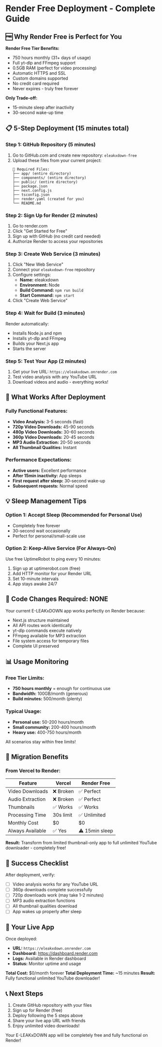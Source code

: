 # Render Free Deployment - Complete Guide

## 🆓 Why Render Free is Perfect for You

**Render Free Tier Benefits:**
- 750 hours monthly (31+ days of usage)
- Full yt-dlp and FFmpeg support
- 0.5GB RAM (perfect for video processing)
- Automatic HTTPS and SSL
- Custom domains supported
- No credit card required
- Never expires - truly free forever

**Only Trade-off:**
- 15-minute sleep after inactivity
- 30-second wake-up time

## 📋 5-Step Deployment (15 minutes total)

### Step 1: GitHub Repository (5 minutes)
1. Go to GitHub.com and create new repository: `eleakxdown-free`
2. Upload these files from your current project:
   ```
   📁 Required Files:
   ├── app/ (entire directory)
   ├── components/ (entire directory)  
   ├── public/ (entire directory)
   ├── package.json
   ├── next.config.js
   ├── tsconfig.json
   ├── render.yaml (created for you)
   └── README.md
   ```

### Step 2: Sign Up for Render (2 minutes)
1. Go to render.com
2. Click "Get Started for Free"
3. Sign up with GitHub (no credit card needed)
4. Authorize Render to access your repositories

### Step 3: Create Web Service (3 minutes)
1. Click "New Web Service"
2. Connect your `eleakxdown-free` repository
3. Configure settings:
   - **Name:** eleakxdown
   - **Environment:** Node
   - **Build Command:** `npm run build`
   - **Start Command:** `npm start`
4. Click "Create Web Service"

### Step 4: Wait for Build (3 minutes)
Render automatically:
- Installs Node.js and npm
- Installs yt-dlp and FFmpeg
- Builds your Next.js app
- Starts the server

### Step 5: Test Your App (2 minutes)
1. Get your live URL: `https://eleakxdown.onrender.com`
2. Test video analysis with any YouTube URL
3. Download videos and audio - everything works!

## 🎯 What Works After Deployment

### Fully Functional Features:
- **Video Analysis:** 3-5 seconds (fast)
- **720p Video Downloads:** 45-90 seconds
- **480p Video Downloads:** 30-60 seconds  
- **360p Video Downloads:** 20-45 seconds
- **MP3 Audio Extraction:** 20-50 seconds
- **All Thumbnail Qualities:** Instant

### Performance Expectations:
- **Active users:** Excellent performance
- **After 15min inactivity:** App sleeps
- **First request after sleep:** 30-second wake-up
- **Subsequent requests:** Normal speed

## 💡 Sleep Management Tips

### Option 1: Accept Sleep (Recommended for Personal Use)
- Completely free forever
- 30-second wait occasionally
- Perfect for personal/small-scale use

### Option 2: Keep-Alive Service (For Always-On)
Use free UptimeRobot to ping every 10 minutes:
1. Sign up at uptimerobot.com (free)
2. Add HTTP monitor for your Render URL
3. Set 10-minute intervals
4. App stays awake 24/7

## 🔧 Code Changes Required: NONE

Your current E-LEAKxDOWN app works perfectly on Render because:
- Next.js structure maintained
- All API routes work identically
- yt-dlp commands execute natively
- FFmpeg available for MP3 extraction
- File system access for temporary files
- Complete UI preserved

## 📊 Usage Monitoring

### Free Tier Limits:
- **750 hours monthly** = enough for continuous use
- **Bandwidth:** 100GB/month (generous)
- **Build minutes:** 500/month (plenty)

### Typical Usage:
- **Personal use:** 50-200 hours/month
- **Small community:** 200-400 hours/month
- **Heavy use:** 400-750 hours/month

All scenarios stay within free limits!

## 🚀 Migration Benefits

### From Vercel to Render:
| Feature | Vercel | Render Free |
|---------|--------|-------------|
| Video Downloads | ❌ Broken | ✅ Perfect |
| Audio Extraction | ❌ Broken | ✅ Perfect |
| Thumbnails | ✅ Works | ✅ Works |
| Processing Time | 30s limit | ✅ Unlimited |
| Monthly Cost | $0 | $0 |
| Always Available | ✅ Yes | ⚠️ 15min sleep |

**Result:** Transform from limited thumbnail-only app to full unlimited YouTube downloader - completely free!

## 🎉 Success Checklist

After deployment, verify:
- [ ] Video analysis works for any YouTube URL
- [ ] 360p downloads complete successfully
- [ ] 720p downloads work (may take 1-2 minutes)
- [ ] MP3 audio extraction functions
- [ ] All thumbnail qualities download
- [ ] App wakes up properly after sleep

## 🔗 Your Live App

Once deployed:
- **URL:** `https://eleakxdown.onrender.com`
- **Dashboard:** https://dashboard.render.com
- **Logs:** Available in Render dashboard
- **Status:** Monitor uptime and usage

**Total Cost:** $0/month forever
**Total Deployment Time:** ~15 minutes
**Result:** Fully functional unlimited YouTube downloader!

## 📞 Next Steps

1. Create GitHub repository with your files
2. Sign up for Render (free)
3. Deploy following the 5 steps above
4. Share your live app URL with friends
5. Enjoy unlimited video downloads!

Your E-LEAKxDOWN app will be completely free and fully functional on Render!